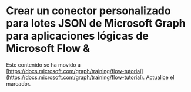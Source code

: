 # <a name="create-a-microsoft-graph-json-batch-custom-connector-for-microsoft-flow--logic-apps"></a>Crear un conector personalizado para lotes JSON de Microsoft Graph para aplicaciones lógicas de Microsoft Flow &

Este contenido se ha movido a [https://docs.microsoft.com/graph/training/flow-tutorial](https://docs.microsoft.com/graph/training/flow-tutorial). Actualice el marcador.

